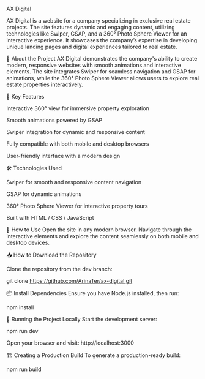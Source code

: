 AX Digital

AX Digital is a website for a company specializing in exclusive real estate projects. The site features dynamic and engaging content, utilizing technologies like Swiper, GSAP, and a 360° Photo Sphere Viewer for an interactive experience. It showcases the company’s expertise in developing unique landing pages and digital experiences tailored to real estate.

📌 About the Project
AX Digital demonstrates the company's ability to create modern, responsive websites with smooth animations and interactive elements. The site integrates Swiper for seamless navigation and GSAP for animations, while the 360° Photo Sphere Viewer allows users to explore real estate properties interactively.

🎯 Key Features

Interactive 360° view for immersive property exploration

Smooth animations powered by GSAP

Swiper integration for dynamic and responsive content

Fully compatible with both mobile and desktop browsers

User-friendly interface with a modern design

🛠️ Technologies Used

Swiper for smooth and responsive content navigation

GSAP for dynamic animations

360° Photo Sphere Viewer for interactive property tours

Built with HTML / CSS / JavaScript

📲 How to Use
Open the site in any modern browser.
Navigate through the interactive elements and explore the content seamlessly on both mobile and desktop devices.

📥 How to Download the Repository

Clone the repository from the dev branch:

git clone https://github.com/ArinaTer/ax-digital.git


📦 Install Dependencies Ensure you have Node.js installed, then run:

npm install

🚀 Running the Project Locally Start the development server:

npm run dev

Open your browser and visit: http://localhost:3000

🏗️ Creating a Production Build To generate a production-ready build:

npm run build

